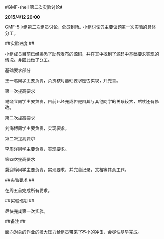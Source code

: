 #GMF-shell 第二次实验讨论#

**2015/4/12   20:00**
    
GMF-5小组第二次组员讨论，全员到场。小组讨论的主要议题第一次实验的具体分工。


##实验进度 ##

小组成员目前已经熟悉了助教发布的源码，并在其中找到了源码中基础要求实现的情况。并因此做了分工。

基础要求部分 

王一茗同学主要负责，负责核对基础要求是否实现，并完善。

第一次提高要求 

谢晓立同学主要负责，目前已经完成但是因其与其他同学的关联较大，后续还有修改。

第二次提高要求 

刘海博同学主要负责，实现要求。

第三次提高要求 

李周洋同学主要负责，实现要求。

第四次提高要求

冀迎峥同学主要负责，实现要求，并完善记录，文档等其余工作。
    
##实验要求 ##
   
   在周五前完成所有要求。
   
##实验预期 ##
   
   尽快完成第一次实验。
   
##备注 ##
   
   面向对象的作业的强大压力给组员带来了不小的冲击，会尽快尽早完成。
   
   
